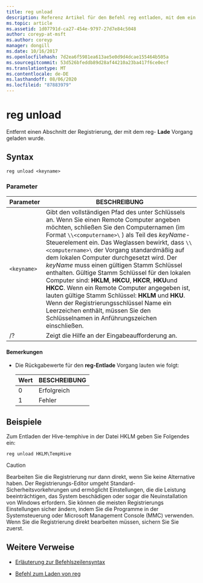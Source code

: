 ```yaml
---
title: reg unload
description: Referenz Artikel für den Befehl reg entladen, mit dem ein Abschnitt der Registrierung entfernt wird, der mit dem reg Load-Vorgang geladen wurde.
ms.topic: article
ms.assetid: 1d07791d-ca27-454e-9797-27d7e84c5048
author: coreyp-at-msft
ms.author: coreyp
manager: dongill
ms.date: 10/16/2017
ms.openlocfilehash: 7d2ea6f5981ea613ae5e0d9d4dcae155464b505a
ms.sourcegitcommit: 53d526bfeddb89d28af44210a23ba417f6ce0ecf
ms.translationtype: MT
ms.contentlocale: de-DE
ms.lasthandoff: 08/06/2020
ms.locfileid: "87883979"
---
```

# <a name="reg-unload"></a>reg unload

Entfernt einen Abschnitt der Registrierung, der mit dem reg- **Lade** Vorgang geladen wurde.

## <a name="syntax"></a>Syntax

```
reg unload <keyname>
```

### <a name="parameters"></a>Parameter

| Parameter | BESCHREIBUNG |
|--|--|
| `<keyname>` | Gibt den vollständigen Pfad des unter Schlüssels an. Wenn Sie einen Remote Computer angeben möchten, schließen Sie den Computernamen (im Format `\\<computername>\` ) als Teil des *keyName*-Steuerelement ein. Das Weglassen bewirkt, dass `\\<computername>\` der Vorgang standardmäßig auf dem lokalen Computer durchgesetzt wird. Der *keyName* muss einen gültigen Stamm Schlüssel enthalten. Gültige Stamm Schlüssel für den lokalen Computer sind: **HKLM**, **HKCU**, **HKCR**, **HKU**und **HKCC**. Wenn ein Remote Computer angegeben ist, lauten gültige Stamm Schlüssel: **HKLM** und **HKU**. Wenn der Registrierungsschlüssel Name ein Leerzeichen enthält, müssen Sie den Schlüsselnamen in Anführungszeichen einschließen. |
| /? | Zeigt die Hilfe an der Eingabeaufforderung an. |

#### <a name="remarks"></a>Bemerkungen

- Die Rückgabewerte für den **reg-Entlade** Vorgang lauten wie folgt:

    | Wert | BESCHREIBUNG |
    |--|--|
    | 0 | Erfolgreich |
    | 1 | Fehler |

## <a name="examples"></a>Beispiele

Zum Entladen der Hive-temphive in der Datei HKLM geben Sie Folgendes ein:

```
reg unload HKLM\TempHive
```

> [!CAUTION]
> Bearbeiten Sie die Registrierung nur dann direkt, wenn Sie keine Alternative haben. Der Registrierungs-Editor umgeht Standard-Sicherheitsvorkehrungen und ermöglicht Einstellungen, die die Leistung beeinträchtigen, das System beschädigen oder sogar die Neuinstallation von Windows erfordern. Sie können die meisten Registrierungs Einstellungen sicher ändern, indem Sie die Programme in der Systemsteuerung oder Microsoft Management Console (MMC) verwenden. Wenn Sie die Registrierung direkt bearbeiten müssen, sichern Sie Sie zuerst.

## <a name="additional-references"></a>Weitere Verweise

- [Erläuterung zur Befehlszeilensyntax](command-line-syntax-key.md)

- [Befehl zum Laden von reg](reg-load.md)
